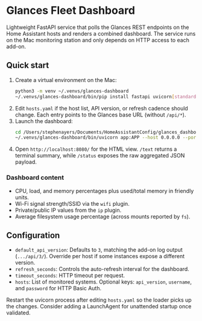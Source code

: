 # Glances Fleet Dashboard

Lightweight FastAPI service that polls the Glances REST endpoints on the
Home Assistant hosts and renders a combined dashboard. The service runs on the
Mac monitoring station and only depends on HTTP access to each add-on.

## Quick start

1. Create a virtual environment on the Mac:
   ```bash
   python3 -m venv ~/.venvs/glances-dashboard
   ~/.venvs/glances-dashboard/bin/pip install fastapi uvicorn[standard] httpx pyyaml jinja2 rich
   ```
2. Edit `hosts.yaml` if the host list, API version, or refresh cadence should
   change. Each entry points to the Glances base URL (without `/api/*`).
3. Launch the dashboard:
   ```bash
   cd /Users/stephenayers/Documents/HomeAssistantConfig/glances_dashboard
   ~/.venvs/glances-dashboard/bin/uvicorn app:APP --host 0.0.0.0 --port 8080 --reload
   ```
4. Open `http://localhost:8080/` for the HTML view. `/text` returns a terminal
   summary, while `/status` exposes the raw aggregated JSON payload.

### Dashboard content

- CPU, load, and memory percentages plus used/total memory in friendly units.
- Wi-Fi signal strength/SSID via the `wifi` plugin.
- Private/public IP values from the `ip` plugin.
- Average filesystem usage percentage (across mounts reported by `fs`).

## Configuration

- `default_api_version`: Defaults to `3`, matching the add-on log output
  (`.../api/3/`). Override per host if some instances expose a different
  version.
- `refresh_seconds`: Controls the auto-refresh interval for the dashboard.
- `timeout_seconds`: HTTP timeout per request.
- `hosts`: List of monitored systems. Optional keys: `api_version`,
  `username`, and `password` for HTTP Basic Auth.

Restart the uvicorn process after editing `hosts.yaml` so the loader picks up
the changes. Consider adding a LaunchAgent for unattended startup once
validated.
